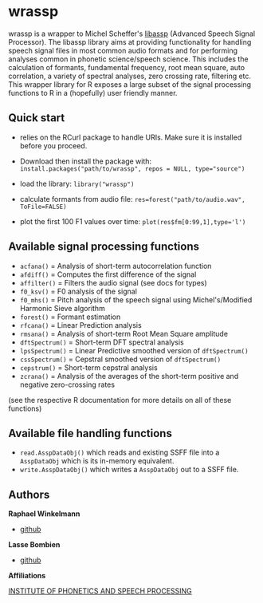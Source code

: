 # wrassp

wrassp is a wrapper to Michel Scheffer's [libassp](http://libassp.sourceforge.net/) (Advanced Speech Signal Processor). The libassp library aims at providing functionality for handling speech signal files in most common audio formats and for performing analyses common in phonetic science/speech science. This includes the calculation of formants, fundamental frequency, root mean square, auto correlation, a variety of spectral analyses, zero crossing rate, filtering etc. This wrapper library for R exposes a large subset of the signal processing functions to R in a (hopefully) user friendly manner.


## Quick start

* relies on the RCurl package to handle URIs. Make sure it is installed before you proceed.
 
* Download then install the package with: `install.packages("path/to/wrassp", repos = NULL, type="source")`

* load the library: `library("wrassp")`

* calculate formants from audio file: `res=forest("path/to/audio.wav", ToFile=FALSE)`

* plot the first 100 F1 values over time: `plot(res$fm[0:99,1],type='l')`

## Available signal processing functions

+ `acfana()` = Analysis of short-term autocorrelation function
+ `afdiff()` = Computes the first difference of the signal
+ `affilter()` = Filters the audio signal (see docs for types)
+ `f0_ksv()` = F0 analysis of the signal
+ `f0_mhs()` = Pitch analysis of the speech signal using Michel's/Modified Harmonic Sieve algorithm
+ `forest()` = Formant estimation
+ `rfcana()` = Linear Prediction analysis
+ `rmsana()` = Analysis of short-term Root Mean Square amplitude
+ `dftSpectrum()` = Short-term DFT spectral analysis
+ `lpsSpectrum()` = Linear Predictive smoothed version of `dftSpectrum()`
+ `cssSpectrum()` = Cepstral smoothed version of `dftSpectrum()`
+ `cepstrum()` = Short-term cepstral analysis
+ `zcrana()` = Analysis of the averages of the short-term positive and negative zero-crossing rates

(see the respective R documentation for more details on all of these functions)

## Available file handling functions

+ `read.AsspDataObj()` which reads and existing SSFF file into a `AsspDataObj` which is its in-memory equivalent.
+ `write.AsspDataObj()` which writes a `AsspDataObj` out to a SSFF file.

## Authors

**Raphael Winkelmann**

+ [github](http://github.com/raphywink)

**Lasse Bombien**

+ [github](http://github.com/quabolasse)


**Affiliations**

[INSTITUTE OF PHONETICS AND SPEECH PROCESSING](http://www.phonetik.uni-muenchen.de/)